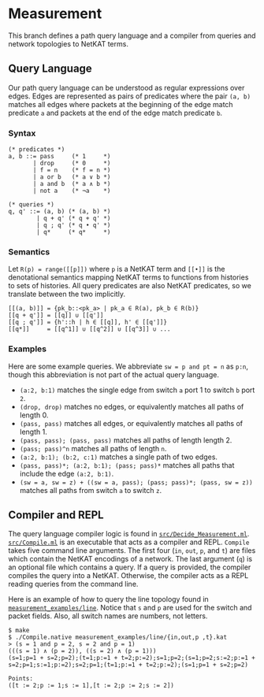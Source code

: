 # Measurement #
This branch defines a path query language and a compiler from queries and
network topologies to NetKAT terms.

## Query Language ##
Our path query language can be understood as regular expressions over edges.
Edges are represented as pairs of predicates where the pair `(a, b)` matches
all edges where packets at the beginning of the edge match predicate `a` and
packets at the end of the edge match predicate `b`.

### Syntax ###

```
(* predicates *)
a, b ::= pass     (* 1     *)
       | drop     (* 0     *)
       | f = n    (* f = n *)
       | a or b   (* a ∨ b *)
       | a and b  (* a ∧ b *)
       | not a    (* ¬a    *)

(* queries *)
q, q' ::= (a, b) (* (a, b) *)
        | q + q' (* q + q' *)
        | q ; q' (* q • q' *)
        | q*     (* q*     *)
```
### Semantics ###
Let `R(p) = range([[p]])` where `p` is a NetKAT term and `[[•]]` is the
denotational semantics mapping NetKAT terms to functions from histories to sets
of histories. All query predicates are also NetKAT predicates, so we translate
between the two implicitly.

```
[[(a, b)]] = {pk_b::<pk_a> | pk_a ∈ R(a), pk_b ∈ R(b)}
[[q + q']] = [[q]] ∪ [[q']]
[[q ; q']] = {h'::h | h ∈ [[q]], h' ∈ [[q']]}
[[q*]]     = [[q^1]] ∪ [[q^2]] ∪ [[q^3]] ∪ ...
```

### Examples ###
Here are some example queries. We abbreviate `sw = p and pt = n` as `p:n`,
though this abbreviation is not part of the actual query language.

- `(a:2, b:1)` matches the single edge from switch `a` port 1 to switch `b` port `2`.
- `(drop, drop)` matches no edges, or equivalently matches all paths of length 0.
- `(pass, pass)` matches all edges, or equivalently matches all paths of length 1.
- `(pass, pass); (pass, pass)` matches all paths of length length 2.
- `(pass; pass)^n` matches all paths of length `n`.
- `(a:2, b:1); (b:2, c:1)` matches a single path of two edges.
- `(pass, pass)*; (a:2, b:1); (pass; pass)*` matches all paths that include the
  edge `(a:2, b:1)`.
- `(sw = a, sw = z) + ((sw = a, pass); (pass; pass)*; (pass, sw = z))` matches
  all paths from switch `a` to switch `z`.

## Compiler and REPL ##
The query language compiler logic is found in
[`src/Decide_Measurement.ml`](src/Decide_Measurement.ml).
[`src/Compile.ml`](src/Compile.ml) is an executable that acts as a compiler and
REPL. `Compile` takes five command line arguments. The first four (`in`, `out`,
`p`, and `t`) are files which contain the NetKAT encodings of a network. The
last argument (`q`) is an optional file which contains a query. If a query is
provided, the compiler compiles the query into a NetKAT. Otherwise, the
compiler acts as a REPL reading queries from the command line.

Here is an example of how to query the line topology found in
[`measurement_examples/line`](measurement_examples/line). Notice that `s` and
`p` are used for the switch and packet fields. Also, all switch names are
numbers, not letters.

```
$ make
$ ./Compile.native measurement_examples/line/{in,out,p ,t}.kat
> (s = 1 and p = 2, s = 2 and p = 1)
(((s = 1) ∧ (p = 2)), ((s = 2) ∧ (p = 1)))
(s=1;p=1 + s=2;p=2);(t=1;p:=1 + t=2;p:=2);s=1;p=2;(s=1;p=2;s:=2;p:=1 + s=2;p=1;s:=1;p:=2);s=2;p=1;(t=1;p:=1 + t=2;p:=2);(s=1;p=1 + s=2;p=2)

Points:
([t := 2;p := 1;s := 1],[t := 2;p := 2;s := 2])
```
